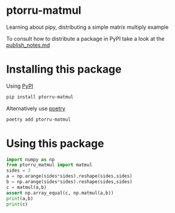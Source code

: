 # ptorru-matmul

Learning about pipy, distributing a simple matrix multiply example

To consult how to distribute a package in PyPI take a look at the [publish_notes.md](https://github.com/ptorru/ptorru-matmul/blob/main/publish_notes.md)

# Installing this package

Using [PyPI](https://pypi.org)

```bash
pip install ptorru-matmul
```

Alternatively use [poetry](https://python-poetry.org)

```bash
poetry add ptorru-matmul
```

# Using this package

```python
import numpy as np
from ptorru_matmul import matmul
sides = 3
a = np.arange(sides*sides).reshape(sides,sides)
b = np.arange(sides*sides).reshape(sides,sides)
c = matmul(a,b)
assert np.array_equal(c, np.matmul(a,b))
print(a,b)
print(c)
```
